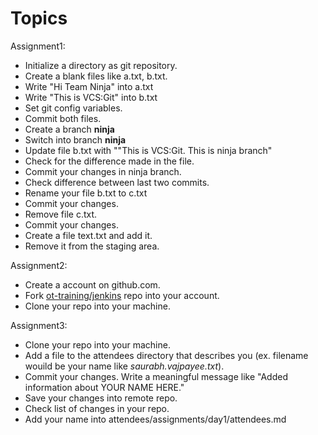 # Topics

Assignment1: 
* Initialize a directory as git repository.
* Create a blank files like a.txt, b.txt.
* Write "Hi Team Ninja" into a.txt
* Write "This is VCS:Git" into b.txt
* Set git config variables.
* Commit both files.
* Create a branch **ninja**
* Switch into branch **ninja**
* Update file b.txt with ""This is VCS:Git. This is ninja branch"
* Check for the difference made in the file.
* Commit your changes in ninja branch.
* Check difference between last two commits.
* Rename your file b.txt to c.txt
* Commit your changes.
* Remove file c.txt.
* Commit your changes.
* Create a file text.txt and add it. 
* Remove it from the staging area.
 


Assignment2: 
* Create a account on github.com.
* Fork [ot-training/jenkins](https://github.com/ot-training/git.git) repo into your account.
* Clone your repo into your machine.

Assignment3: 
* Clone your repo into your machine.
* Add a file to the attendees directory that describes you (ex. filename wouild be your name like *saurabh.vajpayee.txt*).
* Commit your changes. Write a meaningful message like "Added information about YOUR NAME HERE."
* Save your changes into remote repo.
* Check list of changes in your repo. 
* Add your name into attendees/assignments/day1/attendees.md

